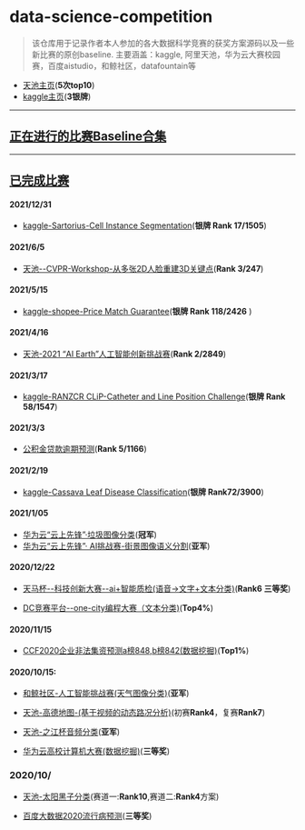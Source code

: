 # data-science-competition
>  该仓库用于记录作者本人参加的各大数据科学竞赛的获奖方案源码以及一些新比赛的原创baseline. 主要涵盖：kaggle, 阿里天池，华为云大赛校园赛，百度aistudio，和鲸社区，datafountain等

- [天池主页](https://tianchi.aliyun.com/home/science/scienceDetail?userId=1095279432678)(**5次top10**)
- [kaggle主页](https://www.kaggle.com/aimanlim0/competitions)(**3银牌**)
---
## [正在进行的比赛Baseline合集](https://github.com/DLLXW/data-science-competition/tree/main/baseline%E5%90%88%E9%9B%86)
---
## [已完成比赛](https://github.com/DLLXW/data-science-competition)

#### 2021/12/31
- [kaggle-Sartorius-Cell Instance Segmentation](https://github.com/DLLXW/kaggle-Sartorius)(**银牌 Rank 17/1505**)

#### 2021/6/5
- [天池--CVPR-Workshop-从多张2D人脸重建3D关键点](https://github.com/DLLXW/data-science-competition/tree/main/%E5%A4%A9%E6%B1%A0/CVPR2021-PIC-Challenge)(**Rank 3/247**)
#### 2021/5/15
- [kaggle-shopee-Price Match Guarantee](https://github.com/DLLXW/data-science-competition/tree/main/kaggle/shopee)(**银牌 Rank 118/2426** )
#### 2021/4/16
- [天池-2021 “AI Earth”人工智能创新挑战赛](https://github.com/DLLXW/data-science-competition/tree/main/%E5%A4%A9%E6%B1%A0/2021%20%E2%80%9CAI%20Earth%E2%80%9D%E4%BA%BA%E5%B7%A5%E6%99%BA%E8%83%BD%E5%88%9B%E6%96%B0%E6%8C%91%E6%88%98%E8%B5%9B)(**Rank 2/2849**)
#### 2021/3/17
- [kaggle-RANZCR CLiP-Catheter and Line Position Challenge](https://github.com/DLLXW/data-science-competition/tree/main/kaggle/RANZCR%20CLiP%20-%20Catheter%20and%20Line%20Position%20Challenge)(**银牌 Rank 58/1547**)
#### 2021/3/3
- [公积金贷款逾期预测](https://github.com/DLLXW/data-science-competition/tree/main/dc%E7%AB%9E%E8%B5%9B/%E5%85%AC%E7%A7%AF%E9%87%91%E8%B4%B7%E6%AC%BE%E9%80%BE%E6%9C%9F%E9%A2%84%E6%B5%8B)(**Rank 5/1166**)
#### 2021/2/19
- [kaggle-Cassava Leaf Disease Classification](https://github.com/DLLXW/data-science-competition/tree/main/kaggle/Cassava%20Leaf%20Disease%20Classification)(**银牌 Rank72/3900**)

#### 2021/1/05
- [华为云“云上先锋”·垃圾图像分类](https://github.com/DLLXW/data-science-competition/tree/main/%E5%8D%8E%E4%B8%BA/%E5%8D%8E%E4%B8%BA%E4%BA%91-%E4%BA%91%E4%B8%8A%E5%85%88%E9%94%8B-%E5%9E%83%E5%9C%BE%E5%9B%BE%E7%89%87%E5%88%86%E7%B1%BB)(**冠军**)
- [华为云“云上先锋”· AI挑战赛-街景图像语义分割](https://github.com/DLLXW/data-science-competition/tree/main/%E5%8D%8E%E4%B8%BA/%E5%8D%8E%E4%B8%BA%E4%BA%91-%E4%BA%91%E4%B8%8A%E5%85%88%E9%94%8B-%E8%A1%97%E6%99%AF%E5%9B%BE%E5%83%8F%E8%AF%AD%E4%B9%89%E5%88%86%E5%89%B2)(**亚军**)

#### 2020/12/22
- [天马杯--科技创新大赛--ai+智能质检(语音->文字+文本分类)](https://github.com/DLLXW/data-science-competition/tree/main/else/%E5%A4%A9%E9%A9%AC%E6%9D%AF--AI%2Bz%E6%99%BA%E8%83%BD%E8%B4%A8%E6%A3%80)(**Rank6 三等奖**)

- [DC竞赛平台--one-city编程大赛（文本分类)](https://github.com/DLLXW/data-science-competition/tree/main/dc%E7%AB%9E%E8%B5%9B/one-city%E7%BC%96%E7%A8%8B%E5%A4%A7%E8%B5%9B)(**Top4%**)
#### 2020/11/15
- [CCF2020企业非法集资预测a榜848,b榜842(数据挖掘)](https://github.com/DLLXW/data-science-competition/tree/main/datafountain)(**Top1%**)
#### 2020/10/15:
- [和鲸社区-人工智能挑战赛(天气图像分类)](https://github.com/DLLXW/data-science-competition/tree/main/%E5%92%8C%E9%B2%B8/%E4%BA%BA%E5%B7%A5%E6%99%BA%E8%83%BD%E6%8C%91%E6%88%98%E8%B5%9B)(**亚军**)

- [天池-高德地图-(基于视频的动态路况分析)](https://github.com/DLLXW/data-science-competition/tree/main/%E5%A4%A9%E6%B1%A0/%E9%AB%98%E5%BE%B7%E5%9C%B0%E5%9B%BE)(初赛**Rank4**，复赛**Rank7**)

- [天池-之江杯音频分类](https://github.com/DLLXW/data-science-competition/tree/main/else/%E4%B9%8B%E6%B1%9F%E9%9F%B3%E9%A2%91%E5%88%86%E7%B1%BB)(**亚军**)

- [华为云高校计算机大赛(数据挖掘)](https://github.com/DLLXW/data-science-competition/tree/main/%E5%8D%8E%E4%B8%BA/BDC-2020)(**三等奖**)
### 2020/10/
- [天池-太阳黑子分类](https://github.com/DLLXW/data-science-competition/tree/main/%E5%A4%A9%E6%B1%A0/%E5%A4%A9%E6%B1%A0-%E5%A4%AA%E9%98%B3%E9%BB%91%E5%AD%90)(赛道一:**Rank10**,赛道二:**Rank4**方案)


- [百度大数据2020流行病预测](https://github.com/DLLXW/data-science-competition/tree/main/%E7%99%BE%E5%BA%A6/%E7%99%BE%E5%BA%A6%E5%A4%A7%E6%95%B0%E6%8D%AE2020)(**三等奖**)

